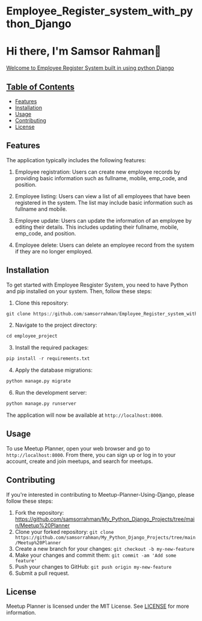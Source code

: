 # Employee_Register_system_with_python_Django

  <h1 color=#F7CC18FF> Hi there, I'm Samsor Rahman👋<a href="#"></h1>
  
Welcome to Employee Register System built in using python Django


## Table of Contents

- [Features](#features)
- [Installation](#installation)
- [Usage](#usage)
- [Contributing](#contributing)
- [License](#license)

## Features

 The application typically includes the following features:

1. Employee registration: Users can create new employee records by providing basic information such as fullname, mobile, emp_code, and position.

2. Employee listing: Users can view a list of all employees that have been registered in the system. The list may include basic information such as fullname and mobile.

3. Employee update: Users can update the information of an employee by editing their details. This includes updating their fullname, mobile, emp_code, and position.

4. Employee delete: Users can delete an employee record from the system if they are no longer employed.

## Installation

To get started with Employee Resgister System, you need to have Python and pip installed on your system. Then, follow these steps:

1. Clone this repository:
```python
git clone https://github.com/samsorrahman/Employee_Register_system_with_python_Django.git
```
2. Navigate to the project directory:
```python
cd employee_project
```
3. Install the required packages:
```python
pip install -r requirements.txt
```
4. Apply the database migrations:
```python
python manage.py migrate
```

6. Run the development server:
```python
python manage.py runserver
```

The application will now be available at `http://localhost:8000`.

## Usage

To use Meetup Planner, open your web browser and go to `http://localhost:8000`. From there, you can sign up or log in to your account, create and join meetups, and search for meetups.

## Contributing

If you're interested in contributing to Meetup-Planner-Using-Django, please follow these steps:

1. Fork the repository: https://github.com/samsorrahman/My_Python_Django_Projects/tree/main/Meetup%20Planner
2. Clone your forked repository: `git clone https://github.com/samsorrahman/My_Python_Django_Projects/tree/main/Meetup%20Planner`
3. Create a new branch for your changes: `git checkout -b my-new-feature`
4. Make your changes and commit them: `git commit -am 'Add some feature'`
5. Push your changes to GitHub: `git push origin my-new-feature`
6. Submit a pull request.

## License

Meetup Planner is licensed under the MIT License. See [LICENSE](LICENSE) for more information.
